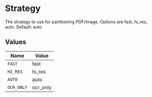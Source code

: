 # Strategy

The strategy to use for partitioning PDF/image. Options are fast, hi_res, auto. Default: auto


## Values

| Name       | Value      |
| ---------- | ---------- |
| `FAST`     | fast       |
| `HI_RES`   | hi_res     |
| `AUTO`     | auto       |
| `OCR_ONLY` | ocr_only   |
